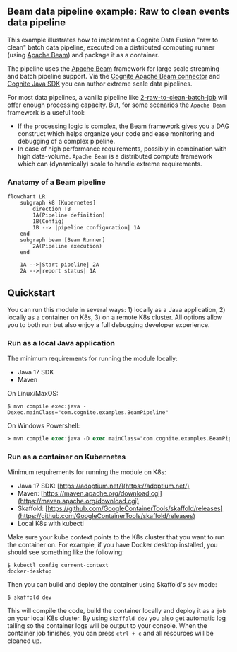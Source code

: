 ## Beam data pipeline example: Raw to clean events data pipeline

This example illustrates how to implement a Cognite Data Fusion "raw to clean" batch data pipeline, executed on a distributed computing runner (using [Apache Beam](https://beam.apache.org)) and package it as a container.

The pipeline uses the [Apache Beam](https://beam.apache.org) framework for large scale streaming and batch pipeline support. Via the [Cognite Apache Beam connector](https://github.com/cognitedata/cdf-beam-connector-java) and [Cognite Java SDK](https://github.com/cognitedata/cdf-sdk-java) you can author extreme scale data pipelines. 

For most data pipelines, a vanilla pipeline like [2-raw-to-clean-batch-job](../02-raw-to-clean-batch-job/README.md) will offer enough processing capacity. But, for some scenarios the `Apache Beam` framework is a useful tool:
- If the processing logic is complex, the Beam framework gives you a DAG construct which helps organize your code and ease monitoring and debugging of a complex pipeline.
- In case of high performance requirements, possibly in combination with high data-volume. `Apache Beam` is a distributed compute framework which can (dynamically) scale to handle extreme requirements.

### Anatomy of a Beam pipeline

```mermaid
flowchart LR
    subgraph k8 [Kubernetes]
        direction TB
        1A(Pipeline definition)
        1B(Config)
        1B --> |pipeline configuration| 1A
    end
    subgraph beam [Beam Runner]
        2A(Pipeline execution)
    end
    
    1A -->|Start pipeline| 2A
    2A -->|report status| 1A
```

## Quickstart

You can run this module in several ways: 1) locally as a Java application, 2) locally as a container on K8s, 3) on a remote K8s cluster. All options allow you to both run but also enjoy a full debugging developer experience.

### Run as a local Java application

The minimum requirements for running the module locally:
- Java 17 SDK
- Maven

On Linux/MaxOS:
```console
$ mvn compile exec:java -Dexec.mainClass="com.cognite.examples.BeamPipeline"
```

On Windows Powershell:
```ps
> mvn compile exec:java -D exec.mainClass="com.cognite.examples.BeamPipeline"
```

### Run as a container on Kubernetes

Minimum requirements for running the module on K8s:
- Java 17  SDK: [https://adoptium.net/](https://adoptium.net/)
- Maven: [https://maven.apache.org/download.cgi](https://maven.apache.org/download.cgi)
- Skaffold: [https://github.com/GoogleContainerTools/skaffold/releases](https://github.com/GoogleContainerTools/skaffold/releases)
- Local K8s with kubectl

Make sure your kube context points to the K8s cluster that you want to run the container on. For example, if you
have Docker desktop installed, you should see something like the following:
```console
$ kubectl config current-context
docker-desktop
```

Then you can build and deploy the container using Skaffold's `dev` mode:
```console
$ skaffold dev
```
This will compile the code, build the container locally and deploy it as a `job` on your local K8s cluster. By using
`skaffold dev` you also get automatic log tailing so the container logs will be output to your console. When the
container job finishes, you can press `ctrl + c` and all resources will be cleaned up.